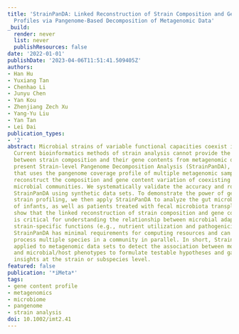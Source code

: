 ```yaml
---
title: 'StrainPanDA: Linked Reconstruction of Strain Composition and Gene Content
  Profiles via Pangenome-Based Decomposition of Metagenomic Data'
_build:
  render: never
  list: never
  publishResources: false
date: '2022-01-01'
publishDate: '2023-04-06T11:51:41.509405Z'
authors:
- Han Hu
- Yuxiang Tan
- Chenhao Li
- Junyu Chen
- Yan Kou
- Zhenjiang Zech Xu
- Yang-Yu Liu
- Yan Tan
- Lei Dai
publication_types:
- '2'
abstract: Microbial strains of variable functional capacities coexist in microbiomes.
  Current bioinformatics methods of strain analysis cannot provide the direct linkage
  between strain composition and their gene contents from metagenomic data. Here we
  present Strain-level Pangenome Decomposition Analysis (StrainPanDA), a novel method
  that uses the pangenome coverage profile of multiple metagenomic samples to simultaneously
  reconstruct the composition and gene content variation of coexisting strains in
  microbial communities. We systematically validate the accuracy and robustness of
  StrainPanDA using synthetic data sets. To demonstrate the power of gene-centric
  strain profiling, we then apply StrainPanDA to analyze the gut microbiome samples
  of infants, as well as patients treated with fecal microbiota transplantation. We
  show that the linked reconstruction of strain composition and gene content profiles
  is critical for understanding the relationship between microbial adaptation and
  strain-specific functions (e.g., nutrient utilization and pathogenicity). Finally,
  StrainPanDA has minimal requirements for computing resources and can be scaled to
  process multiple species in a community in parallel. In short, StrainPanDA can be
  applied to metagenomic data sets to detect the association between molecular functions
  and microbial/host phenotypes to formulate testable hypotheses and gain novel biological
  insights at the strain or subspecies level.
featured: false
publication: '*iMeta*'
tags:
- gene content profile
- metagenomics
- microbiome
- pangenome
- strain analysis
doi: 10.1002/imt2.41
---
```


